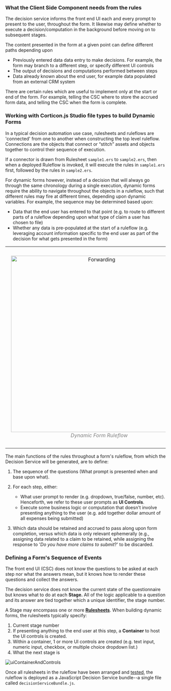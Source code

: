 
### What the Client Side Component needs from the rules

The decision service informs the front end UI each and every prompt to present to the user, throughout the form. It likewise may define whether to execute a decision/computation in the background before moving on to subsequent stages.

The content presented in the form at a given point can define different paths depending upon
 * Previously entered data data entry to make decisions. For example, the form may branch to a different step, or specify different UI controls
 * The output of decisions and computations performed between steps
 * Data already known about the end user, for example data populated from an external CRM system

There are certain rules which are useful to implement only at the start or end of the form. For example, telling the CSC where to store the accrued form data, and telling the CSC when the form is complete.

### Working with Corticon.js Studio file types to build Dynamic Forms

In a typical decision automation use case, rulesheets and ruleflows are 'connected' from one to another when constructing the top level ruleflow. Connections are the objects that connect or “stitch” assets and objects together to control their sequence of execution.

If a connector is drawn from Rulesheet `sample1.ers` to `sample2.ers`, then when a deployed Ruleflow is invoked, it will execute the rules in `sample1.ers` first, followed by the rules in `sample2.ers`.

For dynamic forms however, instead of a decision that will always go through the same chronology during a single execution, dynamic forms require the ability to navigate throughout the objects in a ruleflow, such that different rules may fire at different times, depending upon dynamic variables. For example, the sequence may be determined based upon:

-   Data that the end user has entered to that point (e.g. to route to different parts of a ruleflow depending upon what type of claim a user has chosen to file)
-    Whether any data is pre-populated at the start of a ruleflow (e.g. leveraging account information specific to the end user as part of the decision for what gets presented in the form)

<table><tr>
<td>
  <p align="center" style="padding: 10px">
    <img alt="Forwarding" src="https://user-images.githubusercontent.com/40301564/186739602-888ae2bc-9d55-4bc6-a3cf-527e3d7e47a7.PNG" width="554">
    <br>
    <em style="color: grey">Dynamic Form Ruleflow </em>
  </p>
</td>
<td>
  <p align="center">
    <img alt="Routing" src="https://user-images.githubusercontent.com/40301564/186739592-17ba7774-31ed-413f-81f4-991308728116.PNG" width="515">
    <br>
    <em style="color: grey">Typical, Connected Ruleflow</em>
  </p>
</td>
</tr></table>

The main functions of the rules throughout a form's ruleflow, from which the Decision Service will be generated, are to define:

1.  The sequence of the questions (What prompt is presented when and base upon what).
2.  For each step, either:

	- What user prompt to render (e.g. dropdown, true/false, number, etc). Henceforth, we refer to these user prompts as **UI Controls**.
	- Execute some business logic or computation that doesn't involve presenting anything to the user (e.g. add together dollar amount of all expenses being submitted)
3. Which data should be retained and accrued to pass along upon form completion, versus which data is only relevant ephemerally (e.g., assigning data related to a claim to be retained, while assigning the response to '_Do you have more claims to submit_?' to be discarded.

### Defining a Form's Sequence of Events

The front end UI (CSC) does not know the questions to be asked at each step nor what the answers mean, but it knows how to render these questions and collect the answers.

The decision service does not know the current state of the questionnaire but knows what to do at each **Stage.** All of the logic applicable to a question and its answer are tied together which a unique identifier, the stage number.

A Stage may encompass one or more **[Rulesheets](https://github.com/corticon/corticon.js-samples/tree/master/DynamicForms#authoring-the-rules)**. When building dynamic forms, the rulesheets typically specify:
1. Current stage number
2. If presenting anything to the end user at this step, a  **Container** to host the UI controls is created.
3. Within a container, 1 or more UI controls are created (e.g. text input, numeric input, checkbox, or multiple choice dropdown list.)
4. What the next stage is

![uiContainerAndControls](images/uiContainerAndControls.jpg)

Once all rulesheets in the ruleflow have been arranged and [tested](https://github.com/corticon/corticon.js-samples/tree/master/DynamicForms#testing-the-rules), the ruleflow is deployed as a JavaScript Decision Service bundle--a single file called `decisionServiceBundle.js`.
